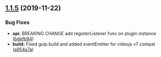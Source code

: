 ## [1.1.5](https://github.com/contently/videojs-annotation-comments/compare/v1.1.4...v1.1.5) (2019-11-22)


### Bug Fixes

* **api:** BREAKING CHANGE add registerListener func on plugin instance ([bdefb94](https://github.com/contently/videojs-annotation-comments/commit/bdefb94))
* **build:** Fixed gulp build and added eventEmitter for videojs v7 compat ([a954a7a](https://github.com/contently/videojs-annotation-comments/commit/a954a7a))
